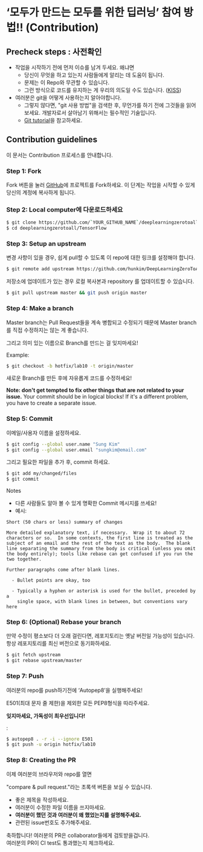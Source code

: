 # ‘모두가 만드는 모두를 위한 딥러닝’ 참여 방법!! (Contribution)

## Precheck steps : 사전확인

* 작업을 시작하기 전에 먼저 이슈를 남겨 두세요. 왜냐면
  * 당신이 무엇을 하고 있는지 사람들에게 알리는 데 도움이 됩니다.
  * 문제는 이 Repo와 무관할 수 있습니다.
  * 그런 방식으로 코드를 유지하는 게 우리의 의도일 수도 있습니다. ([KISS](https://en.wikipedia.org/wiki/KISS_principle))
* 여러분은 git을 어떻게 사용하는지 알아야합니다.
  * 그렇지 않다면, "git 사용 방법"을 검색한 후, 무언가를 하기 전에 그것들을 읽어 보세요. 개발자로서 살아남기 위해서는 필수적인 기술입니다.
  * [Git tutorial](https://try.github.io/levels/1/challenges/1)을 참고하세요. 

## Contribution guidelines

이 문서는 Contribution 프로세스를 안내합니다.

### Step 1: Fork

Fork 버튼을 눌러 [GitHub](https://github.com/hunkim/DeepLearningZeroToAll.git)에 프로젝트를 Fork하세요. 이 단계는 작업을 시작할 수 있게 당신의 계정에 복사하게 됩니다.

### Step 2: Local computer에 다운로드하세요


```bash
$ git clone https://github.com/`YOUR_GITHUB_NAME`/deeplearningzerotoall/TensorFlow.git 
$ cd deeplearningzerotoall/TensorFlow
```
### Step 3: Setup an upstream

변경 사항이 있을 경우, 쉽게 pull할 수 있도록 이 repo에 대한 링크를 설정해야 합니다.

```bash
$ git remote add upstream https://github.com/hunkim/DeepLearningZeroToAll.git
```

저장소에 업데이트가 있는 경우 로컬 복사본과 repository 를 업데이트할 수 있습니다.

```bash
$ git pull upstream master && git push origin master
```

### Step 4: Make a branch

Master branch는 Pull Request들을 계속 병합되고 수정되기 때문에 Master branch를 직접 수정하지는 않는 게 좋습니다. 

그리고 의미 있는 이름으로 Branch를 만드는 걸 잊지마세요!


Example: 
```bash
$ git checkout -b hotfix/lab10 -t origin/master
```

새로운 Branch를 만든 후에 자유롭게 코드를 수정하세요!


**Note: don't get tempted to fix other things that are not related to your issue.**
Your commit should be in logical blocks! If it's a different problem, you have to create a separate issue.


### Step 5: Commit

이메일/사용자 이름을 설정하세요.

```bash
$ git config --global user.name "Sung Kim"
$ git config --global user.email "sungkim@email.com"
```

그리고 필요한 파일을 추가 후, commit 하세요.
```bash
$ git add my/changed/files
$ git commit
```

Notes
* 다른 사람들도 알아 볼 수 있게 명확한 Commit 메시지를 쓰세요!
* 예시:
```text
Short (50 chars or less) summary of changes

More detailed explanatory text, if necessary.  Wrap it to about 72
characters or so.  In some contexts, the first line is treated as the
subject of an email and the rest of the text as the body.  The blank
line separating the summary from the body is critical (unless you omit
the body entirely); tools like rebase can get confused if you run the
two together.

Further paragraphs come after blank lines.

  - Bullet points are okay, too

  - Typically a hyphen or asterisk is used for the bullet, preceded by a
    single space, with blank lines in between, but conventions vary here
```

### Step 6: (Optional) Rebase your branch

만약 수정이 평소보다 더 오래 걸린다면, 레포지토리는 옛날 버전일 가능성이 있습니다. 항상 레포지토리를 최신 버전으로 동기화하세요.
```bash
$ git fetch upstream
$ git rebase upstream/master
```

### Step 7: Push

여러분의 repo를 push하기전에 ‘Autopep8’을 실행해주세요!

E501(최대 문자 줄 제한)을 제외한 모든 PEP8형식을 따라주세요. 

**잊지마세요, 가독성이 최우선입니다!**

:

```bash
$ autopep8 . -r -i --ignore E501
$ git push -u origin hotfix/lab10
```


### Step 8: Creating the PR
이제 여러분의 브라우저와 repo를 열면
  
"compare & pull request."라는 초록색 버튼을 보실 수 있습니다.


* 좋은 제목을 작성하세요.
* 여러분이 수정한 파일 이름을 쓰지마세요.
* **여러분이 했던 것과 여러분이 왜 했었는지를 설명해주세요.**
* 관련된 issue번호도 추가해주세요.


축하합니다! 여러분의 PR은 collaborator들에게 검토받을겁니다.  
여러분의 PR이 CI test도 통과했는지 체크하세요.
